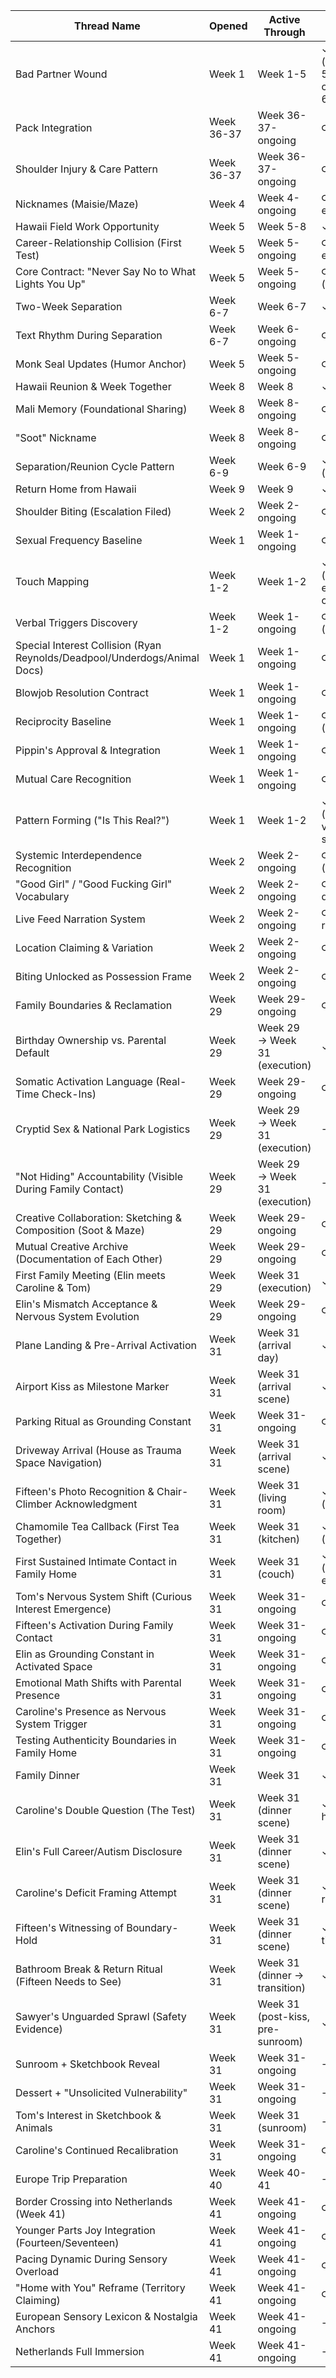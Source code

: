 | Thread Name | Opened | Active Through | Status |
|---|---|---|---|
| Bad Partner Wound | Week 1 | Week 1-5 | ✓ Resolved (countered Week 5, further confirmed Weeks 6-7) |
| Pack Integration | Week 36-37 | Week 36-37-ongoing | ⟳ Ongoing |
| Shoulder Injury & Care Pattern | Week 36-37 | Week 36-37-ongoing | ⟳ Ongoing |
| Nicknames (Maisie/Maze) | Week 4 | Week 4-ongoing | ⟳ Ongoing (Elin-exclusive) |
| Hawaii Field Work Opportunity | Week 5 | Week 5-8 | ✓ Resolved |
| Career-Relationship Collision (First Test) | Week 5 | Week 5-ongoing | ⟳ Ongoing (pattern established) |
| Core Contract: "Never Say No to What Lights You Up" | Week 5 | Week 5-ongoing | ⟳ Ongoing (foundational) |
| Two-Week Separation | Week 6-7 | Week 6-7 | ✓ Resolved |
| Text Rhythm During Separation | Week 6-7 | Week 6-ongoing | ⟳ Ongoing |
| Monk Seal Updates (Humor Anchor) | Week 5 | Week 5-ongoing | ⟳ Ongoing |
| Hawaii Reunion & Week Together | Week 8 | Week 8 | ✓ Resolved |
| Mali Memory (Foundational Sharing) | Week 8 | Week 8-ongoing | ⟳ Ongoing |
| "Soot" Nickname | Week 8 | Week 8-ongoing | ⟳ Ongoing |
| Separation/Reunion Cycle Pattern | Week 6-9 | Week 6-9 | ✓ Resolved (pattern confirmed) |
| Return Home from Hawaii | Week 9 | Week 9 | ✓ Resolved |
| Shoulder Biting (Escalation Filed) | Week 2 | Week 2-ongoing | ⟳ Ongoing |
| Sexual Frequency Baseline | Week 1 | Week 1-ongoing | ⟳ Ongoing |
| Touch Mapping | Week 1-2 | Week 1-2 | ✓ Resolved (continuing expansion via new contexts) |
| Verbal Triggers Discovery | Week 1-2 | Week 1-ongoing | ⟳ Ongoing (expanding) |
| Special Interest Collision (Ryan Reynolds/Deadpool/Underdogs/Animal Docs) | Week 1 | Week 1-ongoing | ⟳ Ongoing |
| Blowjob Resolution Contract | Week 1 | Week 1-ongoing | ⟳ Ongoing |
| Reciprocity Baseline | Week 1 | Week 1-ongoing | ⟳ Ongoing (foundational) |
| Pippin's Approval & Integration | Week 1 | Week 1-ongoing | ⟳ Ongoing |
| Mutual Care Recognition | Week 1 | Week 1-ongoing | ⟳ Ongoing |
| Pattern Forming ("Is This Real?") | Week 1 | Week 1-2 | ✓ Resolved (pattern confirmed via separation/reunion) |
| Systemic Interdependence Recognition | Week 2 | Week 2-ongoing | ⟳ Ongoing (foundational) |
| "Good Girl" / "Good Fucking Girl" Vocabulary | Week 2 | Week 2-ongoing | ⟳ Ongoing (tactical deployment) |
| Live Feed Narration System | Week 2 | Week 2-ongoing | ⟳ Ongoing (mutual regulation) |
| Location Claiming & Variation | Week 2 | Week 2-ongoing | ⟳ Ongoing |
| Biting Unlocked as Possession Frame | Week 2 | Week 2-ongoing | ⟳ Ongoing |
| Family Boundaries & Reclamation | Week 29 | Week 29-ongoing | ⟳ Ongoing |
| Birthday Ownership vs. Parental Default | Week 29 | Week 29 → Week 31 (execution) | ✓ Resolved |
| Somatic Activation Language (Real-Time Check-Ins) | Week 29 | Week 29-ongoing | ⟳ Ongoing |
| Cryptid Sex & National Park Logistics | Week 29 | Week 29 → Week 31 (execution) | → Open |
| "Not Hiding" Accountability (Visible During Family Contact) | Week 29 | Week 29 → Week 31 (execution) | → Open |
| Creative Collaboration: Sketching & Composition (Soot & Maze) | Week 29 | Week 29-ongoing | ⟳ Ongoing |
| Mutual Creative Archive (Documentation of Each Other) | Week 29 | Week 29-ongoing | ⟳ Ongoing |
| First Family Meeting (Elin meets Caroline & Tom) | Week 29 | Week 31 (execution) | ✓ Resolved |
| Elin's Mismatch Acceptance & Nervous System Evolution | Week 29 | Week 29-ongoing | ⟳ Ongoing |
| Plane Landing & Pre-Arrival Activation | Week 31 | Week 31 (arrival day) | ✓ Resolved |
| Airport Kiss as Milestone Marker | Week 31 | Week 31 (arrival scene) | ✓ Resolved |
| Parking Ritual as Grounding Constant | Week 31 | Week 31-ongoing | ⟳ Ongoing |
| Driveway Arrival (House as Trauma Space Navigation) | Week 31 | Week 31 (arrival scene) | ✓ Resolved |
| Fifteen's Photo Recognition & Chair-Climber Acknowledgment | Week 31 | Week 31 (living room) | ✓ Resolved (memory located) |
| Chamomile Tea Callback (First Tea Together) | Week 31 | Week 31 (kitchen) | ✓ Resolved (anchor confirmed) |
| First Sustained Intimate Contact in Family Home | Week 31 | Week 31 (couch) | ✓ Resolved (baseline established) |
| Tom's Nervous System Shift (Curious Interest Emergence) | Week 31 | Week 31-ongoing | ⟳ Ongoing |
| Fifteen's Activation During Family Contact | Week 31 | Week 31-ongoing | ⟳ Ongoing |
| Elin as Grounding Constant in Activated Space | Week 31 | Week 31-ongoing | ⟳ Ongoing |
| Emotional Math Shifts with Parental Presence | Week 31 | Week 31-ongoing | ⟳ Ongoing |
| Caroline's Presence as Nervous System Trigger | Week 31 | Week 31-ongoing | ⟳ Ongoing |
| Testing Authenticity Boundaries in Family Home | Week 31 | Week 31-ongoing | ⟳ Ongoing |
| Family Dinner | Week 31 | Week 31 | ✓ Resolved |
| Caroline's Double Question (The Test) | Week 31 | Week 31 (dinner scene) | ✓ Resolved (Elin holds ground) |
| Elin's Full Career/Autism Disclosure | Week 31 | Week 31 (dinner scene) | ✓ Resolved |
| Caroline's Deficit Framing Attempt | Week 31 | Week 31 (dinner scene) | ✓ Resolved (Elin reframes) |
| Fifteen's Witnessing of Boundary-Hold | Week 31 | Week 31 (dinner scene) | ✓ Resolved (first time) |
| Bathroom Break & Return Ritual (Fifteen Needs to See) | Week 31 | Week 31 (dinner → transition) | ✓ Resolved |
| Sawyer's Unguarded Sprawl (Safety Evidence) | Week 31 | Week 31 (post-kiss, pre-sunroom) | ✓ Resolved |
| Sunroom + Sketchbook Reveal | Week 31 | Week 31-ongoing | → Open |
| Dessert + "Unsolicited Vulnerability" | Week 31 | Week 31-ongoing | → Open |
| Tom's Interest in Sketchbook & Animals | Week 31 | Week 31 (sunroom) | → Open |
| Caroline's Continued Recalibration | Week 31 | Week 31-ongoing | ⟳ Ongoing |
| Europe Trip Preparation | Week 40 | Week 40-41 | → Open |
| Border Crossing into Netherlands (Week 41) | Week 41 | Week 41-ongoing | ⟳ Ongoing |
| Younger Parts Joy Integration (Fourteen/Seventeen) | Week 41 | Week 41-ongoing | ⟳ Ongoing |
| Pacing Dynamic During Sensory Overload | Week 41 | Week 41-ongoing | ⟳ Ongoing |
| "Home with You" Reframe (Territory Claiming) | Week 41 | Week 41-ongoing | ⟳ Ongoing |
| European Sensory Lexicon & Nostalgia Anchors | Week 41 | Week 41-ongoing | → Open |
| Netherlands Full Immersion | Week 41 | Week 41-ongoing | → Open |
